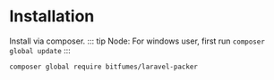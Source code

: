 # Installation

Install via composer.
::: tip Node:
For windows user, first run `composer global update`
:::

```bash{1}
composer global require bitfumes/laravel-packer
```
